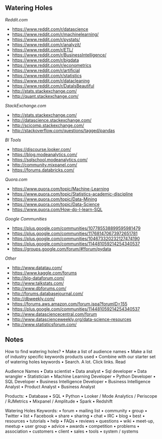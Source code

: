 ## Watering Holes

_Reddit.com_

- https://www.reddit.com/r/datascience
- https://www.reddit.com/r/machinelearning/
- https://www.reddit.com/r/pystats/
- https://www.reddit.com/r/analyzit/
- https://www.reddit.com/r/ETL/
- https://www.reddit.com/r/BusinessIntelligence/
- https://www.reddit.com/r/bigdata
- https://www.reddit.com/r/econometrics
- https://www.reddit.com/r/artificial
- https://www.reddit.com/r/statistics
- https://www.reddit.com/r/datacleaning
- https://www.reddit.com/r/DataIsBeautiful
- http://stats.stackexchange.com/
- http://quant.stackexchange.com/

_StackExchange.com_

- http://stats.stackexchange.com/
- http://datascience.stackexchange.com/
- http://scicomp.stackexchange.com/
- http://stackoverflow.com/questions/tagged/pandas

_BI Tools_

- https://discourse.looker.com/
- https://blog.modeanalytics.com/
- https://sqlschool.modeanalytics.com/
- http://community.mixpanel.com/
- https://forums.databricks.com/

_Quora.com_

- https://www.quora.com/topic/Machine-Learning
- https://www.quora.com/topic/Statistics-academic-discipline
- https://www.quora.com/topic/Data-Mining
- https://www.quora.com/topic/Data-Science
- https://www.quora.com/How-do-I-learn-SQL

_Google Communities_

- https://plus.google.com/communities/107785538899595981479
- https://plus.google.com/communities/117681470673972651781
- https://plus.google.com/communities/104673320232127474190
- https://plus.google.com/communities/114481059214254340537
- https://groups.google.com/forum/#!forum/pydata

_Other_

- http://www.datatau.com/
- https://www.kaggle.com/forums
- http://big-dataforum.com/
- http://www.talkstats.com/
- http://www.dbforums.com/
- http://forums.databasejournal.com/
- http://dbweekly.com/
- https://forums.aws.amazon.com/forum.jspa?forumID=155
- https://plus.google.com/communities/114481059214254340537
- http://www.datasciencecentral.com/forum
- http://www.datascienceweekly.org/data-science-resources
- http://www.statisticsforum.com/

## Notes


How to find watering holes?
    •   Make a list of audience names
    •   Make a list of industry specific keywords products used
    •   Combine with our starter set of watering holes keywords
    •   Search. A lot. Click links. Read


Audience Names
    •   Data scientist
    •   Data analyst
    •   Sql developer 
    •   Data wrangler
    •   Statistician
    •   Machine Learning Developer
    •   Python Developer
    •   SQL Developer
    •   Business Intelligence Developer 
    •   Business Intelligence Analyst
    •   Product Analyst
    •   Business Analyst

Products:
    •   Database
    •   SQL
    •   Python
    •   Looker / Mode Analytics / Periscope / RJMetrics
    •   Mixpanel / Amplitude 
    •   Spark
    •   Redshift

Watering Holes Keywords:
    •   forum
    •   mailing list
    •   community
    •   group
    •   Twitter
    •   list
    •   Facebook
    •   share
    •   sharing
    •   chat
    •   IRC
    •   blog
    •   best
    •   resources
    •   tutorials
    •   help
    •   FAQs
    •   reviews
    •   questions
    •   wiki
    •   meet-up, meetup
    •   user group
    •   advice
    •   awards
    •   competition
    •   problems
    •   association
    •   customers
    •   client
    •   sales
    •   tools
    •   system / systems
